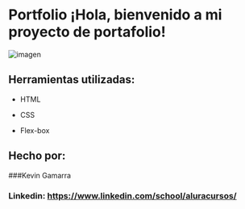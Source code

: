 ﻿# Portfolio ¡Hola, bienvenido a mi proyecto de portafolio!

![imagen](https://cdn1.gnarususercontent.com.br/6/450324/9facae6f-79bf-48f3-b3a9-b4f9284802d7.png)  


## Herramientas utilizadas:

* HTML

* CSS

* Flex-box

## Hecho por:

###Kevin Gamarra

### Linkedin: https://www.linkedin.com/school/aluracursos/


